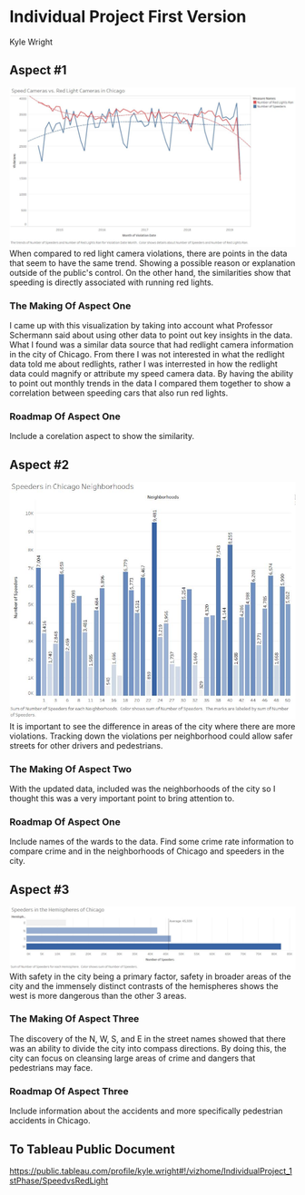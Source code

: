 # Individual Project First Version
Kyle Wright


## Aspect #1
![alt text](https://github.com/kwright76/Visualizations/blob/master/first-phase_1.JPG)
When compared to red light camera violations, there are points in the data that seem to have the same trend. Showing a possible reason or explanation outside of the public's control. On the other hand, the similarities show that speeding is directly associated with running red lights. 

### The Making Of Aspect One
I came up with this visualization by taking into account what Professor Schermann said about using other data to point out key insights in the data. What I found was a similar data source that had redlight camera information in the city of Chicago. From there I was not interested in what the redlight data told me about redlights, rather I was interrested in how the redlight data could magnify or attribute my speed camera data. By having the ability to point out monthly trends in the data I compared them together to show a correlation between speeding cars that also run red lights.

### Roadmap Of Aspect One
Include a corelation aspect to show the similarity.

## Aspect #2
![alt text](https://github.com/kwright76/Visualizations/blob/master/first-phase_2.JPG)
It is important to see the difference in areas of the city where there are more violations. Tracking down the violations per neighborhood could allow safer streets for other drivers and pedestrians.

### The Making Of Aspect Two
With the updated data, included was the neighborhoods of the city so I thought this was a very important point to bring attention to.

### Roadmap Of Aspect One
Include names of the wards to the data. Find some crime rate information to compare crime and in the neighborhoods of Chicago and speeders in the city.

## Aspect #3
![alt text](https://github.com/kwright76/Visualizations/blob/master/first-phase_3.JPG)
With safety in the city being a primary factor, safety in broader areas of the city and the immensely distinct contrasts of the hemispheres shows the west is more dangerous than the other 3 areas.

### The Making Of Aspect Three
The discovery of the N, W, S, and E in the street names showed that there was an ability to divide the city into compass directions. By doing this, the city can focus on cleansing large areas of crime and dangers that pedestrians may face.

### Roadmap Of Aspect Three
Include information about the accidents and more specifically pedestrian accidents in Chicago.

## To Tableau Public Document
https://public.tableau.com/profile/kyle.wright#!/vizhome/IndividualProject_1stPhase/SpeedvsRedLight
